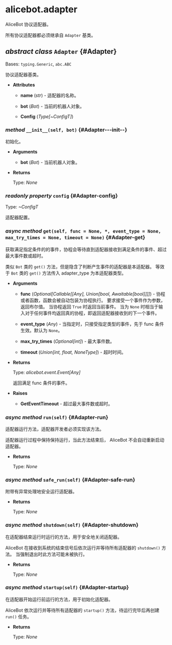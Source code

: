 # alicebot.adapter

AliceBot 协议适配器。

所有协议适配器都必须继承自 `Adapter` 基类。

## _abstract class_ `Adapter` {#Adapter}

Bases: `typing.Generic`, `abc.ABC`

协议适配器基类。

- **Attributes**

  - **name** (_str_) - 适配器的名称。

  - **bot** (_Bot_) - 当前的机器人对象。

  - **Config** (_Type\[~ConfigT\]_)

### _method_ `__init__(self, bot)` {#Adapter---init--}

初始化。

- **Arguments**

  - **bot** (_Bot_) - 当前机器人对象。

- **Returns**

  Type: _None_

### _readonly property_ `config` {#Adapter-config}

Type: _~ConfigT_

适配器配置。

### _async method_ `get(self, func = None, *, event_type = None, max_try_times = None, timeout = None)` {#Adapter-get}

获取满足指定条件的的事件，协程会等待直到适配器接收到满足条件的事件、超过最大事件数或超时。

类似 `Bot` 类的 `get()` 方法，但是隐含了判断产生事件的适配器是本适配器。
等效于 `Bot` 类的 `get()` 方法传入 adapter_type 为本适配器类型。

- **Arguments**

  - **func** (_Optional\[Callable\[\[Any\], Union\[bool, Awaitable\[bool\]\]\]\]_) - 协程或者函数，函数会被自动包装为协程执行。
  要求接受一个事件作为参数，返回布尔值。
  当协程返回 `True` 时返回当前事件。
  当为 `None` 时相当于输入对于任何事件均返回真的协程，即返回适配器接收到的下一个事件。

  - **event\_type** (_Any_) - 当指定时，只接受指定类型的事件，先于 func 条件生效。默认为 `None`。

  - **max\_try\_times** (_Optional\[int\]_) - 最大事件数。

  - **timeout** (_Union\[int, float, NoneType\]_) - 超时时间。

- **Returns**

  Type: _alicebot.event.Event\[Any\]_

  返回满足 func 条件的事件。

- **Raises**

  - **GetEventTimeout** - 超过最大事件数或超时。

### _async method_ `run(self)` {#Adapter-run}

适配器运行方法，适配器开发者必须实现该方法。

适配器运行过程中保持保持运行，当此方法结束后， AliceBot 不会自动重新启动适配器。

- **Returns**

  Type: _None_

### _async method_ `safe_run(self)` {#Adapter-safe-run}

附带有异常处理地安全运行适配器。

- **Returns**

  Type: _None_

### _async method_ `shutdown(self)` {#Adapter-shutdown}

在适配器结束运行时运行的方法，用于安全地关闭适配器。

AliceBot 在接收到系统的结束信号后依次运行并等待所有适配器的 `shutdown()` 方法。
当强制退出时此方法可能未被执行。

- **Returns**

  Type: _None_

### _async method_ `startup(self)` {#Adapter-startup}

在适配器开始运行前运行的方法，用于初始化适配器。

AliceBot 依次运行并等待所有适配器的 `startup()` 方法，待运行完毕后再创建 `run()` 任务。

- **Returns**

  Type: _None_
